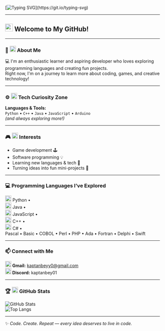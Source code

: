 <!-- Typing animation -->
[![Typing SVG](https://readme-typing-svg.herokuapp.com?size=28&duration=4000&color=6A5ACD&center=true&vCenter=true&width=650&lines=👋+Hi+there%2C+I'm+Kaptanbey0!;💻+Aspiring+Developer+%26+Game+Enthusiast;🚀+Always+Learning+New+Things!)](https://git.io/typing-svg)

---

## <img src="https://cdn.jsdelivr.net/gh/simple-icons/simple-icons/icons/github.svg" width="25"/> **Welcome to My GitHub!**

---

### 🧠 <img src="https://cdn.jsdelivr.net/gh/simple-icons/simple-icons/icons/openai.svg" width="20"/> **About Me**
💻 I'm an enthusiastic learner and aspiring developer who loves exploring programming languages and creating fun projects.  
Right now, I'm on a journey to learn more about coding, games, and creative technology!

---

### ⚙️ <img src="https://cdn.jsdelivr.net/gh/simple-icons/simple-icons/icons/gear.svg" width="20"/> **Tech Curiosity Zone**
**Languages & Tools:**  
`Python` • `C++` • `Java` • `JavaScript` • `Arduino`  
*(and always exploring more!)*  

---

### 🎮 <img src="https://cdn.jsdelivr.net/gh/simple-icons/simple-icons/icons/unity.svg" width="20"/> **Interests**
- Game development 🕹️  
- Software programming 💡  
- Learning new languages & tech 🧩  
- Turning ideas into fun mini-projects 🚀  

---

### 💻 **Programming Languages I’ve Explored**
<img src="https://cdn.jsdelivr.net/gh/devicons/devicon/icons/python/python-original.svg" width="20"/> Python •  
<img src="https://cdn.jsdelivr.net/gh/devicons/devicon/icons/java/java-original.svg" width="20"/> Java •  
<img src="https://cdn.jsdelivr.net/gh/devicons/devicon/icons/javascript/javascript-original.svg" width="20"/> JavaScript •  
<img src="https://cdn.jsdelivr.net/gh/devicons/devicon/icons/cplusplus/cplusplus-original.svg" width="20"/> C++ •  
<img src="https://cdn.jsdelivr.net/gh/devicons/devicon/icons/csharp/csharp-original.svg" width="20"/> C# •  
Pascal • Basic • COBOL • Perl • PHP • Ada • Fortran • Delphi • Swift

---

### 📫 **Connect with Me**
**<img src="https://cdn.jsdelivr.net/gh/simple-icons/simple-icons/icons/gmail.svg" width="20"/> Gmail:** [kaptanbeyy0@gmail.com](mailto:kaptanbeyy0@gmail.com)  
**<img src="https://cdn.jsdelivr.net/gh/simple-icons/simple-icons/icons/discord.svg" width="20"/> Discord:** kaptanbey01  

---

### 🏆 <img src="https://cdn.jsdelivr.net/gh/simple-icons/simple-icons/icons/github.svg" width="20"/> **GitHub Stats**
![GitHub Stats](https://github-readme-stats.vercel.app/api?username=kaptanbey0&show_icons=true&theme=tokyonight)  
![Top Langs](https://github-readme-stats.vercel.app/api/top-langs/?username=kaptanbey0&layout=compact&theme=tokyonight)

---

✨ *Code. Create. Repeat — every idea deserves to live in code.*
